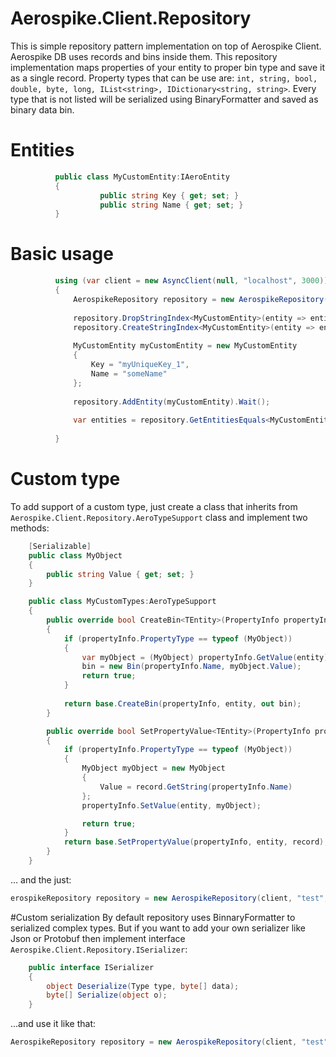 # Aerospike.Client.Repository
This is simple repository pattern implementation on top of Aerospike Client. Aerospike DB uses records and bins inside them. This repository implementation maps properties of your entity to proper bin type and save it as a single record. Property types that can be use are: ```int, string, bool, double, byte, long, IList<string>, IDictionary<string, string>```. Every type that is not listed will be serialized using BinaryFormatter and saved as binary data bin.

# Entities
```C#
          public class MyCustomEntity:IAeroEntity
          {
                    public string Key { get; set; }
                    public string Name { get; set; }
          }
```  
# Basic usage
```C#
          using (var client = new AsyncClient(null, "localhost", 3000))
          {
              AerospikeRepository repository = new AerospikeRepository(client, "test");
          
              repository.DropStringIndex<MyCustomEntity>(entity => entity.Name);
              repository.CreateStringIndex<MyCustomEntity>(entity => entity.Name);
          
              MyCustomEntity myCustomEntity = new MyCustomEntity
              {
                  Key = "myUniqueKey_1",
                  Name = "someName"
              };
          
              repository.AddEntity(myCustomEntity).Wait();
          
              var entities = repository.GetEntitiesEquals<MyCustomEntity>(i => i.Name, "someName").Take(1).ToList();
          
          }
```
# Custom type
To add support of a custom type, just create a class that inherits from ```Aerospike.Client.Repository.AeroTypeSupport``` class and implement two methods:
```C#
    [Serializable]
    public class MyObject
    {
        public string Value { get; set; }
    }

    public class MyCustomTypes:AeroTypeSupport
    {
        public override bool CreateBin<TEntity>(PropertyInfo propertyInfo, TEntity entity, out Bin bin)
        {
            if (propertyInfo.PropertyType == typeof (MyObject))
            {
                var myObject = (MyObject) propertyInfo.GetValue(entity);
                bin = new Bin(propertyInfo.Name, myObject.Value);
                return true;
            }
            
            return base.CreateBin(propertyInfo, entity, out bin);
        }

        public override bool SetPropertyValue<TEntity>(PropertyInfo propertyInfo, TEntity entity, Record record)
        {
            if (propertyInfo.PropertyType == typeof (MyObject))
            {
                MyObject myObject = new MyObject
                {
                    Value = record.GetString(propertyInfo.Name)
                };
                propertyInfo.SetValue(entity, myObject);

                return true;
            }
            return base.SetPropertyValue(propertyInfo, entity, record);
        }
    }
``` 
... and the just:
```C#
erospikeRepository repository = new AerospikeRepository(client, "test", new AerospikeEntityMapper(new MyCustomTypes()));

```

#Custom serialization
By default repository uses BinnaryFormatter to serialized complex types. But if you want to add your own serializer like Json or Protobuf then implement interface ```Aerospike.Client.Repository.ISerializer```:
```C#
    public interface ISerializer
    {
        object Deserialize(Type type, byte[] data);
        byte[] Serialize(object o);
    }
```

...and use it like that:
```C#
AerospikeRepository repository = new AerospikeRepository(client, "test", new AerospikeEntityMapper(new MyCustomSerializer()));
```

